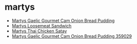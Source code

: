# martys

 * [Martys Gaelic Gourmet Cam Onion Bread Pudding](../../index/m/martys-gaelic-gourmet-cam-onion-bread-pudding-359029.json)
 * [Martys Loosemeat Sandwich](../../index/m/martys-loosemeat-sandwich.json)
 * [Martys Thai Chicken Satay](../../index/m/martys-thai-chicken-satay.json)
 * [Martys Gaelic Gourmet Cam Onion Bread Pudding 359029](../../index/m/martys-gaelic-gourmet-cam-onion-bread-pudding-359029.json)
